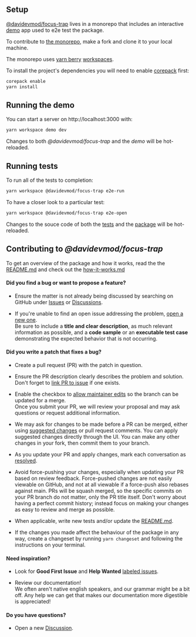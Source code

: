 ## Setup

[@davidevmod/focus-trap](https://github.com/DaviDevMod/focus-trap/tree/main/packages/focus-trap) lives in a monorepo that includes an interactive [demo](https://github.com/DaviDevMod/focus-trap/tree/main/apps/demo) app used to e2e test the package.

To contribute to [the monorepo](https://github.com/DaviDevMod/focus-trap), make a fork and clone it to your local machine.

The monorepo uses [yarn berry](https://github.com/yarnpkg/berry) [workspaces](https://yarnpkg.com/features/workspaces).

To install the project's dependencies you will need to enable [corepack](https://yarnpkg.com/getting-started/install) first:

```bash
corepack enable
yarn install
```

## Running the demo

You can start a server on http://localhost:3000 with:

```bash
yarn workspace demo dev
```

Changes to both _@davidevmod/focus-trap_ and the _demo_ will be hot-reloaded.

## Running tests

To run all of the tests to completion:

```bash
yarn workspace @davidevmod/focus-trap e2e-run
```

To have a closer look to a particular test:

```bash
yarn workspace @davidevmod/focus-trap e2e-open
```

Changes to the souce code of both the [tests](https://github.com/DaviDevMod/focus-trap/tree/main/packages/focus-trap/cypress) and the [package](https://github.com/DaviDevMod/focus-trap/tree/main/packages/focus-trap/src) will be hot-reloaded.

## Contributing to _@davidevmod/focus-trap_

To get an overview of the package and how it works, read the the [README.md](https://github.com/DaviDevMod/focus-trap/blob/main/packages/focus-trap/README.md) and check out the [how-it-works.md](https://github.com/DaviDevMod/focus-trap/blob/main/packages/focus-trap/how-it-works.md)

#### Did you find a bug or want to propose a feature?

- Ensure the matter is not already being discussed by searching on GitHub under [Issues](https://github.com/DaviDevMod/focus-trap/issues) or [Discussions](https://github.com/DaviDevMod/focus-trap/discussions).

- If you're unable to find an open issue addressing the problem, [open a new one](https://github.com/DaviDevMod/focus-trap/issues/new).  
  Be sure to include a **title and clear description**, as much relevant information as possible, and a **code sample** or an **executable test case** demonstrating the expected behavior that is not occurring.

#### Did you write a patch that fixes a bug?

- Create a pull request (PR) with the patch in question.

- Ensure the PR description clearly describes the problem and solution.  
  Don't forget to [link PR to issue](https://docs.github.com/en/issues/tracking-your-work-with-issues/linking-a-pull-request-to-an-issue) if one exists.

- Enable the checkbox to [allow maintainer edits](https://docs.github.com/en/github/collaborating-with-issues-and-pull-requests/allowing-changes-to-a-pull-request-branch-created-from-a-fork) so the branch can be updated for a merge.  
  Once you submit your PR, we will review your proposal and may ask questions or request additional information.

- We may ask for changes to be made before a PR can be merged, either using [suggested changes](https://docs.github.com/en/github/collaborating-with-issues-and-pull-requests/incorporating-feedback-in-your-pull-request) or pull request comments. You can apply suggested changes directly through the UI. You can make any other changes in your fork, then commit them to your branch.

- As you update your PR and apply changes, mark each conversation as [resolved](https://docs.github.com/en/github/collaborating-with-issues-and-pull-requests/commenting-on-a-pull-request#resolving-conversations).

- Avoid force-pushing your changes, especially when updating your PR based on review feedback. Force-pushed changes are not easily viewable on GitHub, and not at all viewable if a force-push also rebases against main. PRs will be squash merged, so the specific commits on your PR branch do not matter, only the PR title itself. Don't worry about having a perfect commit history; instead focus on making your changes as easy to review and merge as possible.

- When applicable, write new tests and/or update the [README.md](https://github.com/DaviDevMod/focus-trap/blob/main/packages/focus-trap/README.md).

- If the changes you made affect the behaviour of the package in any way, create a changeset by running `yarn changeset` and following the instructions on your terminal.

#### Need inspiration?

- Look for **Good First Issue** and **Help Wanted** [labeled issues](https://github.com/DaviDevMod/focus-trap/labels).

- Review our documentation!  
  We often aren't native english speakers, and our grammar might be a bit off. Any help we can get that makes our documentation more digestible is appreciated!

#### Do you have questions?

- Open a new [Discussion](https://github.com/DaviDevMod/focus-trap/discussions/new/choose).
